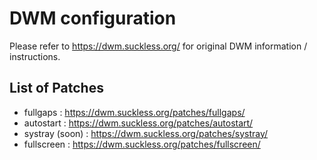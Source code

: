 # DWM configuration 

Please refer to https://dwm.suckless.org/ for original DWM information / instructions.

## List of Patches

- fullgaps : https://dwm.suckless.org/patches/fullgaps/
- autostart : https://dwm.suckless.org/patches/autostart/
- systray (soon) : https://dwm.suckless.org/patches/systray/
- fullscreen : https://dwm.suckless.org/patches/fullscreen/
